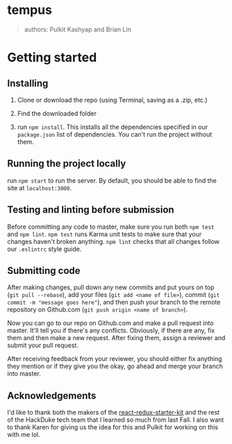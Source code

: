 # tempus

> authors: Pulkit Kashyap and Brian Lin

# Getting started

## Installing

1. Clone or download the repo (using Terminal, saving as a .zip, etc.)

2. Find the downloaded folder 

3. run `npm install`. This installs all the dependencies specified in our `package.json` list of dependencies. You can't run the project without them.

## Running the project locally

run `npm start` to run the server. By default, you should be able to find the site at `localhost:3000`. 

## Testing and linting before submission

Before committing any code to master, make sure you run both `npm test` and `npm lint`. `npm test` runs Karma unit tests to make sure that your changes haven't broken anything. `npm lint` checks that all changes follow our `.eslintrc` style guide. 

## Submitting code

After making changes, pull down any new commits and put yours on top (`git pull --rebase`), add your files (`git add <name of file>`), commit (`git commit -m "message goes here"`), and then push your branch to the remote repository on Github.com (`git push origin <name of branch>`). 

Now you can go to our repo on Github.com and make a pull request into master. It'll tell you if there's any conflicts. Obviously, if there are any, fix them and then make a new request. After fixing them, assign a reviewer and submit your pull request. 

After receiving feedback from your reviewer, you should either fix anything they mention or if they give you the okay, go ahead and merge your branch into master. 

## Acknowledgements

I'd like to thank both the makers of the [react-redux-starter-kit](https://github.com/davezuko/react-redux-starter-kit) and the rest of the HackDuke tech team that I learned so much from last Fall. I also want to thank Karen for giving us the idea for this and Pulkit for working on this with me lol. 
